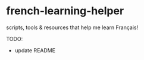 # french-learning-helper
scripts, tools & resources that help me learn Français!

TODO: 
- update README
